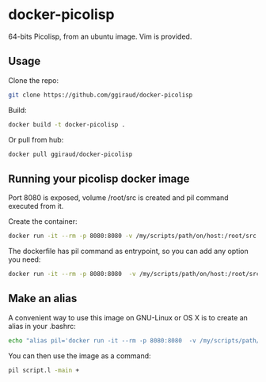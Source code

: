 docker-picolisp
===============

64-bits Picolisp, from an ubuntu image. Vim is provided.

Usage
-----

Clone the repo:

```bash
git clone https://github.com/ggiraud/docker-picolisp
```

Build:

```bash
docker build -t docker-picolisp .
```

Or pull from hub:

```bash
docker pull ggiraud/docker-picolisp
```

Running your picolisp docker image
-------------------------------

Port 8080 is exposed, volume /root/src is created and pil command executed from it.

Create the container:

```bash
docker run -it --rm -p 8080:8080 -v /my/scripts/path/on/host:/root/src ggiraud/docker-picolisp
```

The dockerfile has pil command as entrypoint, so you can add any option you need:

```bash
docker run -it --rm -p 8080:8080  -v /my/scripts/path/on/host:/root/src ggiraud/docker-picolisp script.l -main +
```

Make an alias
-------------

A convenient way to use this image on GNU-Linux or OS X is to create an alias in your .bashrc:

```bash
echo "alias pil='docker run -it --rm -p 8080:8080  -v /my/scripts/path/on/host:/root/src ggiraud/docker-picolisp '" >> ~/.bashrc
```

You can then use the image as a command:

```bash
pil script.l -main +
```
